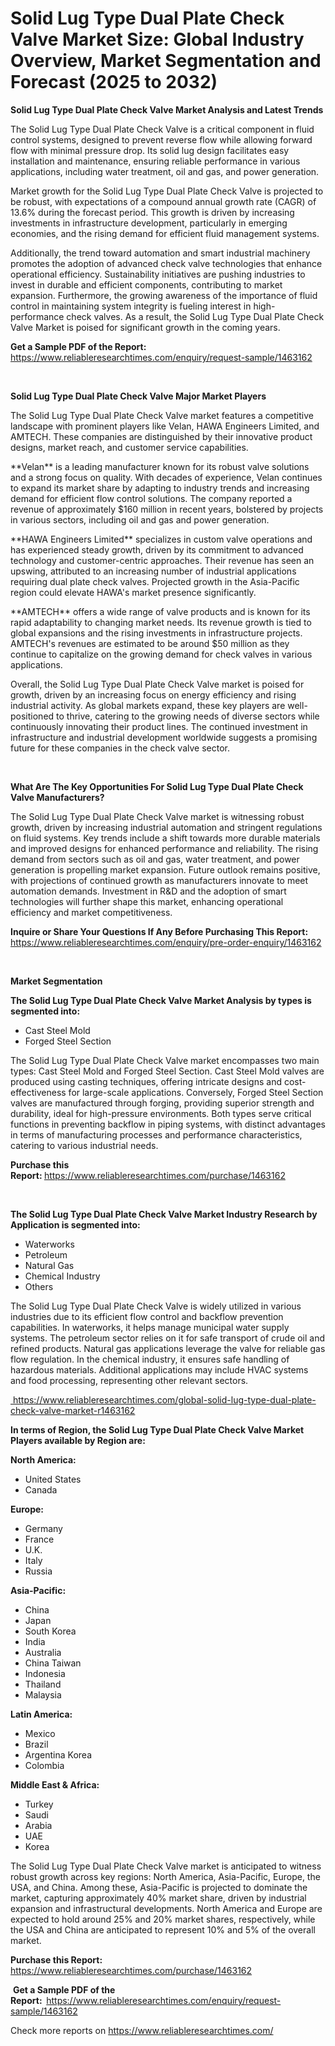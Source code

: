 <p><h1>Solid Lug Type Dual Plate Check Valve Market Size: Global Industry Overview, Market Segmentation and Forecast (2025 to 2032)</h1></p><p><strong>Solid Lug Type Dual Plate Check Valve Market Analysis and Latest Trends</strong></p>
<p><p>The Solid Lug Type Dual Plate Check Valve is a critical component in fluid control systems, designed to prevent reverse flow while allowing forward flow with minimal pressure drop. Its solid lug design facilitates easy installation and maintenance, ensuring reliable performance in various applications, including water treatment, oil and gas, and power generation.</p><p>Market growth for the Solid Lug Type Dual Plate Check Valve is projected to be robust, with expectations of a compound annual growth rate (CAGR) of 13.6% during the forecast period. This growth is driven by increasing investments in infrastructure development, particularly in emerging economies, and the rising demand for efficient fluid management systems. </p><p>Additionally, the trend toward automation and smart industrial machinery promotes the adoption of advanced check valve technologies that enhance operational efficiency. Sustainability initiatives are pushing industries to invest in durable and efficient components, contributing to market expansion. Furthermore, the growing awareness of the importance of fluid control in maintaining system integrity is fueling interest in high-performance check valves. As a result, the Solid Lug Type Dual Plate Check Valve Market is poised for significant growth in the coming years.</p></p>
<p><strong>Get a Sample PDF of the Report:&nbsp;</strong> <a href="https://www.reliableresearchtimes.com/enquiry/request-sample/1463162?utm_campaign=2485&utm_medium=2&utm_source=Github&utm_content=ia&utm_term=27022025&utm_id=solid-lug-type-dual-plate-check-valve">https://www.reliableresearchtimes.com/enquiry/request-sample/1463162</a></p>
<p>&nbsp;</p>
<p><strong>Solid Lug Type Dual Plate Check Valve Major Market Players</strong></p>
<p><p>The Solid Lug Type Dual Plate Check Valve market features a competitive landscape with prominent players like Velan, HAWA Engineers Limited, and AMTECH. These companies are distinguished by their innovative product designs, market reach, and customer service capabilities.</p><p>**Velan** is a leading manufacturer known for its robust valve solutions and a strong focus on quality. With decades of experience, Velan continues to expand its market share by adapting to industry trends and increasing demand for efficient flow control solutions. The company reported a revenue of approximately $160 million in recent years, bolstered by projects in various sectors, including oil and gas and power generation.</p><p>**HAWA Engineers Limited** specializes in custom valve operations and has experienced steady growth, driven by its commitment to advanced technology and customer-centric approaches. Their revenue has seen an upswing, attributed to an increasing number of industrial applications requiring dual plate check valves. Projected growth in the Asia-Pacific region could elevate HAWA's market presence significantly.</p><p>**AMTECH** offers a wide range of valve products and is known for its rapid adaptability to changing market needs. Its revenue growth is tied to global expansions and the rising investments in infrastructure projects. AMTECH's revenues are estimated to be around $50 million as they continue to capitalize on the growing demand for check valves in various applications.</p><p>Overall, the Solid Lug Type Dual Plate Check Valve market is poised for growth, driven by an increasing focus on energy efficiency and rising industrial activity. As global markets expand, these key players are well-positioned to thrive, catering to the growing needs of diverse sectors while continuously innovating their product lines. The continued investment in infrastructure and industrial development worldwide suggests a promising future for these companies in the check valve sector.</p></p>
<p>&nbsp;</p>
<p><strong>What Are The Key Opportunities For Solid Lug Type Dual Plate Check Valve Manufacturers?</strong></p>
<p><p>The Solid Lug Type Dual Plate Check Valve market is witnessing robust growth, driven by increasing industrial automation and stringent regulations on fluid systems. Key trends include a shift towards more durable materials and improved designs for enhanced performance and reliability. The rising demand from sectors such as oil and gas, water treatment, and power generation is propelling market expansion. Future outlook remains positive, with projections of continued growth as manufacturers innovate to meet automation demands. Investment in R&D and the adoption of smart technologies will further shape this market, enhancing operational efficiency and market competitiveness.</p></p>
<p><strong>Inquire or Share Your Questions If Any Before Purchasing This Report:</strong> <a href="https://www.reliableresearchtimes.com/enquiry/pre-order-enquiry/1463162?utm_campaign=2485&utm_medium=2&utm_source=Github&utm_content=ia&utm_term=27022025&utm_id=solid-lug-type-dual-plate-check-valve">https://www.reliableresearchtimes.com/enquiry/pre-order-enquiry/1463162</a></p>
<p>&nbsp;</p>
<p><strong>Market Segmentation</strong></p>
<p><strong>The Solid Lug Type Dual Plate Check Valve Market Analysis by types is segmented into:</strong></p>
<p><ul><li>Cast Steel Mold</li><li>Forged Steel Section</li></ul></p>
<p><p>The Solid Lug Type Dual Plate Check Valve market encompasses two main types: Cast Steel Mold and Forged Steel Section. Cast Steel Mold valves are produced using casting techniques, offering intricate designs and cost-effectiveness for large-scale applications. Conversely, Forged Steel Section valves are manufactured through forging, providing superior strength and durability, ideal for high-pressure environments. Both types serve critical functions in preventing backflow in piping systems, with distinct advantages in terms of manufacturing processes and performance characteristics, catering to various industrial needs.</p></p>
<p><strong>Purchase this Report:&nbsp;</strong><a href="https://www.reliableresearchtimes.com/purchase/1463162?utm_campaign=2485&utm_medium=2&utm_source=Github&utm_content=ia&utm_term=27022025&utm_id=solid-lug-type-dual-plate-check-valve">https://www.reliableresearchtimes.com/purchase/1463162</a></p>
<p>&nbsp;</p>
<p><strong>The Solid Lug Type Dual Plate Check Valve Market Industry Research by Application is segmented into:</strong></p>
<p><ul><li>Waterworks</li><li>Petroleum</li><li>Natural Gas</li><li>Chemical Industry</li><li>Others</li></ul></p>
<p><p>The Solid Lug Type Dual Plate Check Valve is widely utilized in various industries due to its efficient flow control and backflow prevention capabilities. In waterworks, it helps manage municipal water supply systems. The petroleum sector relies on it for safe transport of crude oil and refined products. Natural gas applications leverage the valve for reliable gas flow regulation. In the chemical industry, it ensures safe handling of hazardous materials. Additional applications may include HVAC systems and food processing, representing other relevant sectors.</p></p>
<p><a href="https://www.reliableresearchtimes.com/global-solid-lug-type-dual-plate-check-valve-market-r1463162?utm_campaign=2485&utm_medium=2&utm_source=Github&utm_content=ia&utm_term=27022025&utm_id=solid-lug-type-dual-plate-check-valve">&nbsp;https://www.reliableresearchtimes.com/global-solid-lug-type-dual-plate-check-valve-market-r1463162</a></p>
<p><strong>In terms of Region, the Solid Lug Type Dual Plate Check Valve Market Players available by Region are:</strong></p>
<p>
    <p> <strong> North America: </strong>
        <ul>
            <li>United States</li>
            <li>Canada</li>
        </ul>
        </p> 
    <p> <strong> Europe: </strong>
        <ul>
            <li>Germany</li>
            <li>France</li>
            <li>U.K.</li>
            <li>Italy</li>
            <li>Russia</li>
        </ul>
        </p> 
    <p> <strong> Asia-Pacific: </strong>
        <ul>
            <li>China</li>
            <li>Japan</li>
            <li>South Korea</li>
            <li>India</li>
            <li>Australia</li>
            <li>China Taiwan</li>
            <li>Indonesia</li>
            <li>Thailand</li>
            <li>Malaysia</li>
        </ul>
        </p> 
    <p> <strong> Latin America: </strong>
        <ul>
            <li>Mexico</li>
            <li>Brazil</li>
            <li>Argentina Korea</li>
            <li>Colombia</li>
        </ul>
        </p> 
    <p> <strong> Middle East & Africa: </strong>
        <ul>
            <li>Turkey</li>
            <li>Saudi</li>
            <li>Arabia</li>
            <li>UAE</li>
            <li>Korea</li>
        </ul>
    </p>
    </p>
<p><p>The Solid Lug Type Dual Plate Check Valve market is anticipated to witness robust growth across key regions: North America, Asia-Pacific, Europe, the USA, and China. Among these, Asia-Pacific is projected to dominate the market, capturing approximately 40% market share, driven by industrial expansion and infrastructural developments. North America and Europe are expected to hold around 25% and 20% market shares, respectively, while the USA and China are anticipated to represent 10% and 5% of the overall market.</p></p>
<p><strong>Purchase this Report: </strong><a href="https://www.reliableresearchtimes.com/purchase/1463162?utm_campaign=2485&utm_medium=2&utm_source=Github&utm_content=ia&utm_term=27022025&utm_id=solid-lug-type-dual-plate-check-valve">https://www.reliableresearchtimes.com/purchase/1463162</a></p>
<p>&nbsp;<strong>Get a Sample PDF of the Report:&nbsp;&nbsp;</strong><a href="https://www.reliableresearchtimes.com/enquiry/request-sample/1463162?utm_campaign=2485&utm_medium=2&utm_source=Github&utm_content=ia&utm_term=27022025&utm_id=solid-lug-type-dual-plate-check-valve">https://www.reliableresearchtimes.com/enquiry/request-sample/1463162</a></p>
<p><strong></strong></p>
<p>Check more reports on <a href="https://www.reliableresearchtimes.com/?utm_campaign=2485&utm_medium=2&utm_source=Github&utm_content=ia&utm_term=27022025&utm_id=solid-lug-type-dual-plate-check-valve">https://www.reliableresearchtimes.com/</a></p>